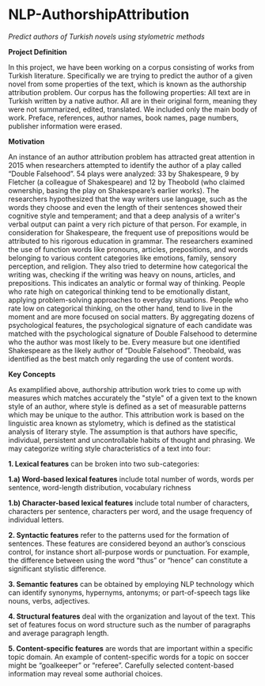 # NLP-AuthorshipAttribution
*Predict authors of Turkish novels using stylometric methods*

**Project Definition**

In this project, we have been working on a corpus consisting of works from Turkish literature.
Specifically we are trying to predict the author of a given novel from some properties of the text,
which is known as the authorship attribution problem.
Our corpus has the following properties: All text are in Turkish written by a native author. All are in
their original form, meaning they were not summarized, edited, translated. We included only the
main body of work. Preface, references, author names, book names, page numbers, publisher
information were erased.

**Motivation**

An instance of an author attribution problem has attracted great attention in 2015 when researchers
attempted to identify the author of a play called “Double Falsehood”. 54 plays were analyzed: 33 by
Shakespeare, 9 by Fletcher (a colleague of Shakespeare) and 12 by Theobold (who claimed
ownership, basing the play on Shakespeare’s earlier works). The researchers hypothesized that the
way writers use language, such as the words they choose and even the length of their sentences
showed their cognitive style and temperament; and that a deep analysis of a writer's verbal output
can paint a very rich picture of that person. For example, in consideration for Shakespeare, the
frequent use of prepositions would be attributed to his rigorous education in grammar.
The researchers examined the use of function words like pronouns, articles, prepositions, and words
belonging to various content categories like emotions, family, sensory perception, and religion.
They also tried to determine how categorical the writing was, checking if the writing was heavy on
nouns, articles, and prepositions. This indicates an analytic or formal way of thinking. People who
rate high on categorical thinking tend to be emotionally distant, applying problem-solving
approaches to everyday situations. People who rate low on categorical thinking, on the other hand,
tend to live in the moment and are more focused on social matters.
By aggregating dozens of psychological features, the psychological signature of each candidate was
matched with the psychological signature of Double Falsehood to determine who the author was
most likely to be. Every measure but one identified Shakespeare as the likely author of “Double
Falsehood”. Theobald, was identified as the best match only regarding the use of content words.

**Key Concepts**

As examplified above, authorship attribution work tries to come up with measures which matches
accurately the "style" of a given text to the known style of an author, where style is defined as a set
of measurable patterns which may be unique to the author. This attribution work is based on the
linguistic area known as stylometry, which is defined as the statistical analysis of literary style. The
assumption is that authors have specific, individual, persistent and uncontrollable habits of thought
and phrasing. We may categorize writing style characteristics of a text into four:

**1. Lexical features** can be broken into two sub-categories:

**1.a) Word-based lexical features** include total number of words, words per sentence,
word-length distribution, vocabulary richness

**1.b) Character-based lexical features** include total number of characters, characters per sentence,
characters per word, and the usage frequency of individual letters.

**2. Syntactic features** refer to the patterns used for the formation of sentences. These features are
considered beyond an author’s conscious control, for instance short all-purpose words or
punctuation. For example, the difference between using the word “thus” or “hence” can constitute a
significant stylistic difference.

**3. Semantic features** can be obtained by employing NLP technology which can identify synonyms,
hypernyms, antonyms; or part-of-speech tags like nouns, verbs, adjectives.

**4. Structural features** deal with the organization and layout of the text. This set of features focus
on word structure such as the number of paragraphs and average paragraph length.

**5. Content-specific features** are words that are important within a specific topic domain. An
example of content-specific words for a topic on soccer might be “goalkeeper” or “referee”.
Carefully selected content-based information may reveal some authorial choices.
